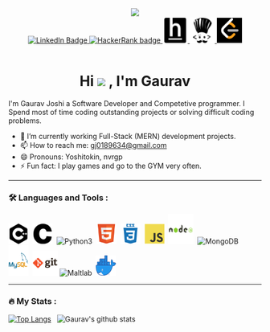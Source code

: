 <div id="header" align="center">
<img src="https://media.giphy.com/media/M9gbBd9nbDrOTu1Mqx/giphy.gif" width="100px"/>
<div id="badges">
<a href="https://www.linkedin.com/in/gaurav-joshi-a41686150/" target="_blank">
<img src="https://upload.wikimedia.org/wikipedia/commons/8/81/LinkedIn_icon.svg"  width="50px"alt="LinkedIn Badge"/>
</a>
 <a href="https://www.hackerrank.com/gj0189634" target="_blank">
  <img src="https://upload.wikimedia.org/wikipedia/commons/6/6a/Hackerrank_meaningful_logo.svg" width ="50px" alt="HackerRank badge"/ >
 </a>
 <a href="https://www.hackerearth.com/@gj0189634" target="_blank">
  <img src="https://raw.githubusercontent.com/Gaurav-99/Gaurav-99/a64231ff66db52f99d5f13c9ab9e5499f799687c/img/hackerearth.svg" width ="50px" alt="HackerEarth badge"/ >
 </a>
  <a href="https://www.codechef.com/users/gaura_joshi_99" target="_blank">
  <img src="https://raw.githubusercontent.com/Gaurav-99/Gaurav-99/a64231ff66db52f99d5f13c9ab9e5499f799687c/img/codechef.svg" width ="50px" alt="Codechef badge"/ >
 </a>
  <a href="https://leetcode.com/yoshitokin/" target="_blank">
  <img src="https://github.com/Gaurav-99/Gaurav-99/blob/main/img/leetcode.png?raw=true" width ="50px" alt="Leetcode badge"/ >
 </a>
</div>
 <img id="badges" src="https://visitor-badge.glitch.me/badge?page_id=Gaurav-99.Gaurav-99" alt=""/>
 <h1>
  Hi
  <img src="https://media.giphy.com/media/hvRJCLFzcasrR4ia7z/giphy.gif" width="30px"/>
  , I'm Gaurav
</h1>
</div>

<p align="centre">I'm Gaurav Joshi a Software Developer and Competetive programmer. I Spend most of time coding outstanding projects or solving difficult coding problems.</p>


<!-- TODO: Add last video link -->

- 🔭 I’m currently working Full-Stack (MERN) development projects.
- 📫 How to reach me: gj0189634@gmail.com
- 😄 Pronouns: Yoshitokin, nvrgp
- ⚡ Fun fact: I play games and go to the GYM very often.

<!--
:mailbox: Reach me out!

[![Linkedin Badge](https://img.shields.io/badge/-Gaurav-0e76a8?style=flat&labelColor=0e76a8&logo=linkedin&logoColor=white)](https://www.linkedin.com/in/gaurav-joshi-a41686150/) [![Mail Badge](https://img.shields.io/badge/-gaurav-c0392b?style=flat&labelColor=c0392b&logo=gmail&logoColor=white)](mailto:gj0189634@gmail.com)
-->
---

### :hammer_and_wrench: Languages and Tools :
<div>
  <img src="https://raw.githubusercontent.com/Gaurav-99/Gaurav-99/598584a4165e41e69c2914f91b086c359c9fe68a/img/cplusplus.svg" title="Cpp" alt="Cpp" width="40" height="40"/>&nbsp;
  <img src="https://raw.githubusercontent.com/Gaurav-99/Gaurav-99/598584a4165e41e69c2914f91b086c359c9fe68a/img/c.svg" title="C" alt="C" width="40" height="40"/>&nbsp;
  <img src="https://upload.wikimedia.org/wikipedia/commons/c/c3/Python-logo-notext.svg" title="Python3" alt="Python3" width="40" height="40"/>&nbsp;
 <img src="https://github.com/devicons/devicon/blob/master/icons/html5/html5-original.svg" title="HTML5" alt="HTML" width="40" height="40"/>&nbsp;
  <img src="https://github.com/devicons/devicon/blob/master/icons/css3/css3-plain-wordmark.svg"  title="CSS3" alt="CSS" width="40" height="40"/>&nbsp;
  <img src="https://github.com/devicons/devicon/blob/master/icons/javascript/javascript-original.svg" title="JavaScript" alt="JavaScript" width="40" height="40"/>&nbsp;
 <img src="https://github.com/devicons/devicon/blob/master/icons/nodejs/nodejs-original-wordmark.svg" title="NodeJS" alt="NodeJS" width="50" height="60"/>&nbsp;
 <img src="https://upload.wikimedia.org/wikipedia/commons/thumb/f/f9/Antu_mongodb.svg/640px-Antu_mongodb.svg.png" title="MongoDB" alt="MongoDB" width="40" height="40"/>&nbsp;
  <img src="https://github.com/devicons/devicon/blob/master/icons/mysql/mysql-original-wordmark.svg" title="MySQL"  alt="MySQL" width="40" height="60"/>&nbsp;
  <img src="https://github.com/devicons/devicon/blob/master/icons/git/git-original-wordmark.svg" title="Git" **alt="Git" width="50" height="50"/>
 <img src="https://upload.wikimedia.org/wikipedia/commons/thumb/2/21/Matlab_Logo.png/640px-Matlab_Logo.png" title="Maltlab" alt="Maltlab" width="40" height="40"/>&nbsp;
 <img src="https://raw.githubusercontent.com/Gaurav-99/Gaurav-99/main/img/docker-logo.webp" title="Docker" alt="Docker" width="40" height="40"/>&nbsp;
</div>

---

### :fire: My Stats :

[![Top Langs](https://github-readme-stats.vercel.app/api/top-langs/?username=Gaurav-99&&hide=css&layout=compact&theme=blueberry)](https://github.com/anuraghazra/github-readme-stats)&nbsp;&nbsp;&nbsp;![Gaurav's github stats](https://github-readme-stats.vercel.app/api?username=Gaurav-99&count_private=true&theme=radical&hide=contribs,prs)

<!--- 

#### Coding Stats

#### Github Stats

<details>
<summary>
  More stuff about me
</summary>
 
</details>

--->
